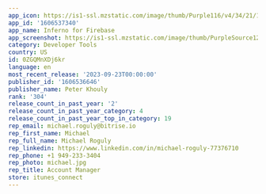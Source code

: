 ```yaml
---
app_icon: https://is1-ssl.mzstatic.com/image/thumb/Purple116/v4/34/21/18/342118e2-aa4f-cc9c-f3cf-417c92da4094/AppIcon-1x_U007emarketing-0-0-0-7-0-0-85-220.png/1024x1024bb.png
app_id: '1606537340'
app_name: Inferno for Firebase
app_screenshot: https://is1-ssl.mzstatic.com/image/thumb/PurpleSource126/v4/2e/5d/18/2e5d18eb-944d-e383-43ba-1c357c5a9b4d/0f6f6326-5e5d-414b-b09f-9c599c01bfaf_Simulator_Screen_Shot_-_iPhone_13_Pro_Max_-_2021-12-16_at_19.37.25.png/1284x2778bb.png
category: Developer Tools
country: US
id: 0ZGQMnXDj6kr
language: en
most_recent_release: '2023-09-23T00:00:00'
publisher_id: '1606536646'
publisher_name: Peter Khouly
rank: '304'
release_count_in_past_year: '2'
release_count_in_past_year_category: 4
release_count_in_past_year_top_in_category: 19
rep_email: michael.roguly@bitrise.io
rep_first_name: Michael
rep_full_name: Michael Roguly
rep_linkedin: https://www.linkedin.com/in/michael-roguly-77376710
rep_phone: +1 949-233-3404
rep_photo: michael.jpg
rep_title: Account Manager
store: itunes_connect
---
```

